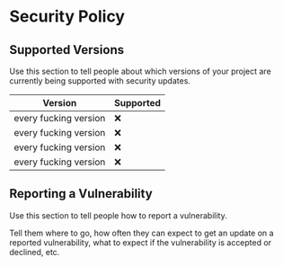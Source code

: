 # Security Policy

## Supported Versions

Use this section to tell people about which versions of your project are
currently being supported with security updates.

| Version               | Supported          |
| --------------------- | ------------------ |
| every fucking version | :x:                |
| every fucking version | :x:                |
| every fucking version | :x:                |
| every fucking version | :x:                |

## Reporting a Vulnerability

Use this section to tell people how to report a vulnerability.

Tell them where to go, how often they can expect to get an update on a
reported vulnerability, what to expect if the vulnerability is accepted or
declined, etc.
